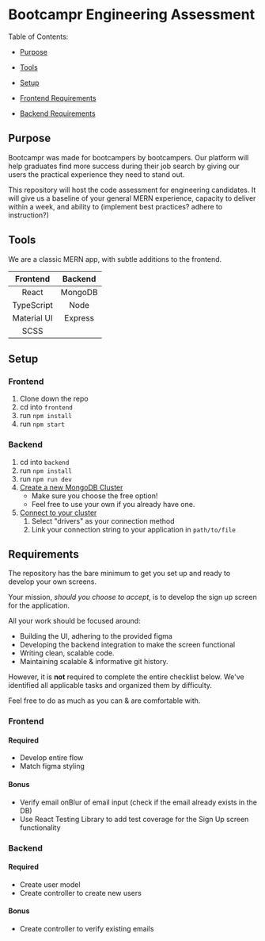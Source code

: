 # Bootcampr Engineering Assessment

Table of Contents:

- [Purpose](#purpose)

- [Tools](#tools)
- [Setup](#setup)
- [Frontend Requirements](#frontend-1)
- [Backend Requirements](#backend-1)

## Purpose

Bootcampr was made for bootcampers by bootcampers.
Our platform will help graduates find more success during their job search by giving our users the practical experience they need to stand out.

This repository will host the code assessment for engineering candidates. It will give us a baseline of your general MERN experience, capacity to deliver within a week, and ability to (implement best practices? adhere to instruction?)

## Tools

We are a classic MERN app, with subtle additions to the frontend.

|  Frontend   | Backend |
| :---------: | :-----: |
|    React    | MongoDB |
| TypeScript  |  Node   |
| Material UI | Express |
|    SCSS     |         |

## Setup

### Frontend

1. Clone down the repo
1. cd into `frontend`
1. run `npm install`
1. run `npm start`

### Backend

1. cd into `backend`
1. run `npm install`
1. run `npm run dev`
1. [Create a new MongoDB Cluster](https://www.mongodb.com/docs/atlas/tutorial/deploy-free-tier-cluster/)
   - Make sure you choose the free option!
   - Feel free to use your own if you already have one.
1. [Connect to your cluster](https://www.mongodb.com/docs/atlas/tutorial/connect-to-your-cluster/)
   1. Select "drivers" as your connection method
   1. Link your connection string to your application in `path/to/file`

## Requirements

The repository has the bare minimum to get you set up and ready to develop your own screens.

Your mission, <i>should you choose to accept</i>, is to develop the sign up screen for the application.

All your work should be focused around:

- Building the UI, adhering to the provided figma
- Developing the backend integration to make the screen functional
- Writing clean, scalable code.
- Maintaining scalable & informative git history.

However, it is <b>not</b> required to complete the entire checklist below. We've identified all applicable tasks and organized them by difficulty.

Feel free to do as much as you can & are comfortable with.

### Frontend

#### Required

- Develop entire flow
- Match figma styling

#### Bonus

- Verify email onBlur of email input (check if the email already exists in the DB)
- Use React Testing Library to add test coverage for the Sign Up screen functionality

### Backend

#### Required

- Create user model
- Create controller to create new users

#### Bonus

- Create controller to verify existing emails
